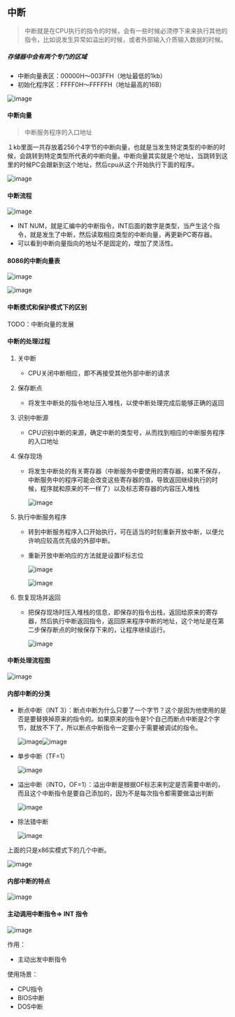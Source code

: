 ## 中断

> 中断就是在CPU执行的指令的时候，会有一些时候必须停下来来执行其他的指令，比如说发生异常如溢出的时候，或者外部输入介质输入数据的时候。



##### 存储器中会有两个专门的区域

- 中断向量表区：00000H～003FFH（地址最低的1kb）
- 初始化程序区：FFFF0H～FFFFFH（地址最高的16B）



![image](https://wx4.sinaimg.cn/large/005wgNfbgy1g0pks69vshj31hc0u0x0a.jpg)



#### 中断向量

> 中断服务程序的入口地址

１kb里面一共存放着256个4字节的中断向量，也就是当发生特定类型的中断的时候，会跳转到特定类型所代表的中断向量。中断向量其实就是个地址，当跳转到这里的时候PC会跟新到这个地址，然后cpu从这个开始执行下面的程序。

![image](https://wx4.sinaimg.cn/large/005wgNfbgy1g1d4qb3cnfj30qx0f4gss.jpg)

#### 中断流程

![image](https://wx3.sinaimg.cn/large/005wgNfbgy1g0pl95uq8tj31hc0u01kx.jpg)

- INT NUM，就是汇编中的中断指令，INT后面的数字是类型，当产生这个指令，就是发生了中断，然后读取相应类型的中断向量，再更新PC寄存器。
- 可以看到中断向量指向的地址不是固定的，增加了灵活性。



#### 8086的中断向量表

![image](https://wx4.sinaimg.cn/large/005wgNfbgy1g0pldcrjtqj31hc0u0wt7.jpg)

![image](https://wx1.sinaimg.cn/large/005wgNfbgy1g0pn7d5qstj31hc0u01kx.jpg)



#### 中断模式和保护模式下的区别

TODO：中断向量的发展



#### 中断的处理过程

1. 关中断

   - CPU关闭中断相应，即不再接受其他外部中断的请求

2. 保存断点

   - 将发生中断处的指令地址压入堆栈，以使中断处理完成后能够正确的返回

3. 识别中断源

   - CPU识别中断的来源，确定中断的类型号，从而找到相应的中断服务程序的入口地址

4. 保存现场

   - 将发生中断处的有关寄存器（中断服务中要使用的寄存器，如果不保存，中断服务中的程序可能会改变这些寄存器的值，导致返回继续执行的时候，程序就和原来的不一样了）以及标志寄存器的内容压入堆栈

     ![image](https://wx2.sinaimg.cn/large/005wgNfbgy1g0po290oelj30nh0d9431.jpg)

5. 执行中断服务程序

   - 转到中断服务程序入口开始执行，可在适当的时刻重新开放中断，以便允许响应较高优先级的外部中断。

   - 重新开放中断响应的方法就是设置IF标志位

     ![image](https://ws4.sinaimg.cn/large/005wgNfbgy1g0po4fngv5j30nz0dt43x.jpg)

     ![image](https://wx4.sinaimg.cn/large/005wgNfbgy1g0po5a0yfwj30el0cfn0x.jpg)

6. 恢复现场并返回

   - 把保存现场时压入堆栈的信息，即保存的指令出栈，返回给原来的寄存器，然后执行中断返回指令，返回原来程序中断的地址，这个地址是在第二步保存断点的时候保存下来的，让程序继续运行。

     ![image](https://ws2.sinaimg.cn/large/005wgNfbgy1g0pobfxwq6j30nc0d5n2h.jpg)



#### 中断处理流程图

![image](https://ws2.sinaimg.cn/large/005wgNfbgy1g0poc0j4lij31hc0u01d5.jpg)



#### 内部中断的分类

- 断点中断（INT 3）：断点中断为什么只要了一个字节？这个是因为他使用的是否是要替换掉原来的指令的。如果原来的指令是1个自己而断点中断是2个字节，就放不下了，所以断点中断指令一定要小于需要被调试的指令。

  ![image](https://wx2.sinaimg.cn/large/005wgNfbgy1g0pspdcw9uj30nd0acafi.jpg)![image](https://ws2.sinaimg.cn/large/005wgNfbgy1g0pspquyomj30n60c1jwt.jpg)

- 单步中断（TF=1）

  ![image](https://ws3.sinaimg.cn/large/005wgNfbgy1g0psokwoo2j30nr0bqteb.jpg)

- 溢出中断（INTO，OF=1）：溢出中断是根据OF标志来判定是否需要中断的，而且这个中断指令是要自己添加的，因为不是每次指令都需要做溢出判断

  ![image](https://ws2.sinaimg.cn/large/005wgNfbgy1g0psmctg99j30nm0cz7b9.jpg)

- 除法错中断

  ![image](https://ws4.sinaimg.cn/large/005wgNfbgy1g0psln3ngcj30nm0dj7a7.jpg)

上面的只是x86实模式下的几个中断。

![image](https://wx4.sinaimg.cn/large/005wgNfbgy1g0psl5cdg9j30kg0ddae7.jpg)



#### 内部中断的特点

![image](https://ws1.sinaimg.cn/large/005wgNfbgy1g0psr5bq8gj30mk0cw43n.jpg)



#### 主动调用中断指令=> INT 指令

![image](https://ws2.sinaimg.cn/large/005wgNfbgy1g0prosbpqwj30o10cyq8e.jpg)

作用：

- 主动出发中断指令



使用场景：

- CPU指令
- BIOS中断
- DOS中断



